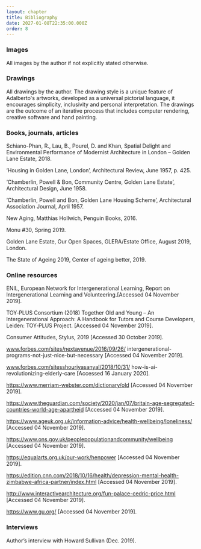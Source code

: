 ```yaml
---
layout: chapter
title: Bibliography
date: 2027-01-08T22:35:00.000Z
order: 8
---
```

### Images

All images by the author if not explicitly stated otherwise.

### Drawings

All drawings by the author. The drawing style is a unique feature of Adalberto's artworks, developed as a universal pictorial language, it encourages simplicity, inclusivity and personal interpretation. The drawings are the outcome of an iterative process that includes computer rendering, creative software and hand painting.

### Books, journals, articles

Schiano-Phan, R., Lau, B., Pourel, D. and Khan, Spatial Delight and Environmental Performance of Modernist Architecture in London – Golden Lane Estate, 2018. 

‘Housing in Golden Lane, London’, Architectural Review, June 1957, p. 425. 

‘Chamberlin, Powell & Bon, Community Centre, Golden Lane Estate’, Architectural Design, June 1958. 

‘Chamberlin, Powell and Bon, Golden Lane Housing Scheme’, Architectural Association Journal, April 1957. 

New Aging, Matthias Hollwich, Penguin Books, 2016. 

Monu #30, Spring 2019. 

Golden Lane Estate, Our Open Spaces, GLERA/Estate Office, August 2019, London. 

The State of Ageing 2019, Center of ageing better, 2019. 

### Online resources 

ENIL, European Network for Intergenerational Learning, Report on Intergenerational Learning and Volunteering.\[Accessed 04 November 2019]. 

TOY‑PLUS Consortium (2018) Together Old and Young – An Intergenerational Approach: A Handbook for Tutors and Course Developers, Leiden: TOY‑PLUS Project. \[Accessed 04 November 2019]. 

Consumer Attitudes, Stylus, 2019 \[Accessed 30 October 2019]. 

www.forbes.com/sites/nextavenue/2016/09/26/ intergenerational-programs-not-just-nice-but-necessary \[Accessed 04 November 2019]. 

www.forbes.com/sitesshourjyasanyal/2018/10/31/ how-is-ai-revolutionizing-elderly-care \[Accessed 16 January 2020]. 

<https://www.merriam-webster.com/dictionary/old> \[Accessed 04 November 2019]. 

<https://www.theguardian.com/society/2020/jan/07/britain-age-segregated-countries-world-age-apartheid> \[Accessed 04 November 2019]. 

<https://www.ageuk.org.uk/information-advice/health-wellbeing/loneliness/> \[Accessed 04 November 2019]. 

<https://www.ons.gov.uk/peoplepopulationandcommunity/wellbeing> \[Accessed 04 November 2019]. 

<https://equalarts.org.uk/our-work/henpower> \[Accessed 04 November 2019]. 

<https://edition.cnn.com/2018/10/16/health/depression-mental-health-zimbabwe-africa-partner/index.html> \[Accessed 04 November 2019]. 

<http://www.interactivearchitecture.org/fun-palace-cedric-price.html> \[Accessed 04 November 2019]. 

<https://www.gu.org/> \[Accessed 04 November 2019]. 

### **Interviews**

Author’s interview with Howard Sullivan (Dec. 2019).